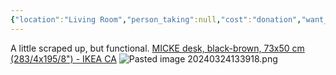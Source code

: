 ```yaml
---
{"location":"Living Room","person_taking":null,"cost":"donation","want_back":"no","dg-publish":true,"dg-path":"Stuff/Black Ikea Desk.md","permalink":"/stuff/black-ikea-desk/","dgPassFrontmatter":true}
---
```


A little scraped up, but functional. 
[MICKE desk, black-brown, 73x50 cm (283/4x195/8") - IKEA CA](https://www.ikea.com/ca/en/p/micke-desk-black-brown-20244747/)
![Pasted image 20240324133918.png](/img/user/Attachments/Pasted%20image%2020240324133918.png)